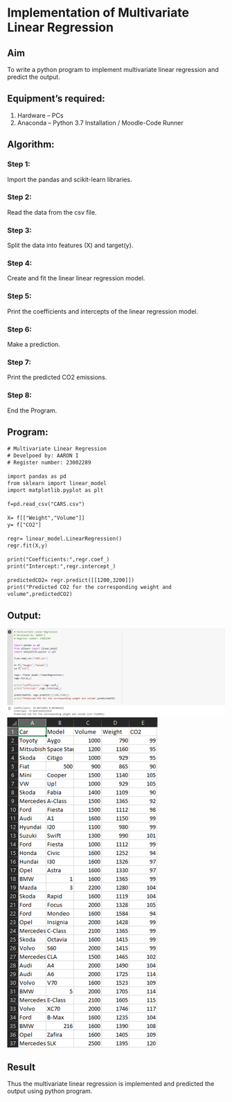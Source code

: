# Implementation of Multivariate Linear Regression

## Aim

To write a python program to implement multivariate linear regression and predict the output.

## Equipment’s required:

1. Hardware – PCs
2. Anaconda – Python 3.7 Installation / Moodle-Code Runner

## Algorithm:

### Step 1:

Import the pandas and scikit-learn libraries.

### Step 2:

Read the data from the csv file.

### Step 3:

Split the data into features (X) and target(y).

### Step 4:

Create and fit the linear linear regression model.

### Step 5:

Print the coefficients and intercepts of the linear regression model.

### Step 6:

Make a prediction.

### Step 7:

Print the predicted CO2 emissions.

### Step 8:

End the Program.

## Program:

```
# Multivariate Linear Regression
# Develpoed by: AARON I
# Register number: 23002289

import pandas as pd
from sklearn import linear_model
import matplotlib.pyplot as plt

f=pd.read_csv("CARS.csv")

X= f[["Weight","Volume"]]
y= f["CO2"]

regr= linear_model.LinearRegression()
regr.fit(X,y)

print("Coefficients:",regr.coef_)
print("Intercept:",regr.intercept_)

predictedCO2= regr.predict([[1200,3200]])
print("Predicted CO2 for the corresponding weight and volume",predictedCO2)

```

## Output:

![output](/Screenshot%202023-07-31%20103632.png)
![output](/cars.png)

## Result

Thus the multivariate linear regression is implemented and predicted the output using python program.
